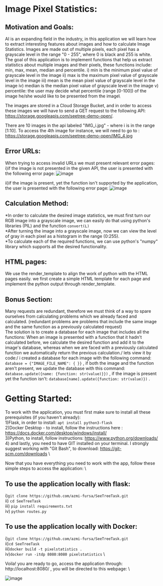 # Image Pixel Statistics:

## Motivation and Goals:
AI is an expanding field in the industry, in this application we will learn how to extract interesting features about images and how to calculate Image Statistics.
Images are made out of multiple pixels, each pixel has a grayscale level in the range "0 - 255", where 0 is black and 255 is white. 
The goal of this application is to implement functions that help us extract statistics about multiple images and their pixels, these functions include: 
min, max, mean, median and percentile.
i) min is the minimum pixel value of grayscale level in the image
ii) max is the maximum pixel value of grayscale level in the image
iii) mean is the mean pixel value of grayscale level in the image
iv) median is the median pixel value of grayscale level in the image
v) percentile: the user may decide what percentile (range [0-100]) of the image he/she would like to be presented from the image\

The images are stored in a Cloud Storage Bucket, and in order to access these images we will have to send a GET request to the following API:  https://storage.googleapis.com/seetree-demo-open/.  

There are 10 images in the api labeled "IMG_i.jpg" - where i is in the range [1:10]. To access the 4th image for instance, we will need to go to : https://storage.googleapis.com/seetree-demo-open/IMG_4.jpg

## Error URLs:
When trying to access invalid URLs we must present relevant error pages:\
i)if the image is not presented in the given API, the user is presented with the following error page:
![image](https://user-images.githubusercontent.com/91056755/140619970-a8e8c473-e0cc-4811-b216-74d675facc8b.png)

ii)if the image is present, yet the function isn't supported by the application, the user is presented with the following error page:
![image](https://user-images.githubusercontent.com/91056755/140619985-3b7dae5d-cee3-4653-b1df-7102da43e139.png)




## Calculation Method:

*In order to calculate the desired image statistics, we must first turn our RGB image into a grayscale image, we can easily do that using python's libraries (PIL) and the function ```convert(L)```\
*After turning the image into a grayscale image, now we can view the level of gray in each pixel as a histogram in the range (0:255).\
*To calculate each of the required functions, we can use python's "numpy" library which supports all the desired functionality.

## HTML pages:
We use the render_template to align the work of python with the HTML pages easily. we first create a simple HTML template for each page and implement the python output through render_template.

## Bonus Section:
Many requests are redundant, therefore we must think of a way to spare ourselves from calculating problems which we already faced and calculated. (redundant problems are problems that include the same image and the same function as a previously calculated request)\
The solution is to create a database for each image that includes all the functions: When an image is presented with a function that it hadn't calculated before, we calculate the desired function and add it to the image's database, whereas when we are faced with a previously calculated function we automatically return the previous calculation./
lets view it by code:/
i created a database for each image with the following command: ```database = {"IMAGE_FILE_NAME": { }}``` , if both the image and the function aren't present, we update the database with this command: ```database.update({name: {function: str(value)}})``` , if the image is present yet the function isn't: ```database[name].update({function: str(value)})``` .

# Getting Started:
To work with the application, you must first make sure to install all these prerequisites (if you haven't already):\
1)Flask, in order to install: ```apt install python3-flask``` \
2)Docker Desktop - to install, follow the instructions here : https://docs.docker.com/desktop/windows/install/ \
3)Python, to install, follow instructions: https://www.python.org/downloads/ \
4) and lastly, you need to have GIT installed on your terminal. I strongly suggest working with "Git Bash", to download: https://git-scm.com/downloads \

Now that you have everything you need to work with the app, follow these simple steps to access the application: \

## To use the application locally with flask:
i)```git clone https://github.com/azmi-fursa/SeeTreeTask.git```\
ii) ```cd SeeTreeTask``` \
iii) ```pip install requirements.txt``` \
iv) ```python routes.py```

## To use the application locally with Docker:
i)```git clone https://github.com/azmi-fursa/SeeTreeTask.git```\
ii)```cd SeeTreeTask``` \
iii)```docker build -t pixelstatistics .``` \
iv)```docker run -itdp 8080:8080 pixelstatistics``` \

Voila! you are ready to go, access the application through: http://localhost:8080/ , you will be directed to this webpage: \

![image](https://user-images.githubusercontent.com/91056755/140619905-68ca3dc0-ff1e-4cd1-ac03-072a6e18f5dd.png)

